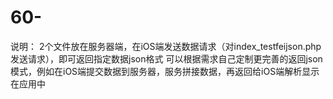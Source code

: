 # 60-
说明：
2个文件放在服务器端，在iOS端发送数据请求（对index_testfeijson.php发送请求），即可返回指定数据json格式
可以根据需求自己定制更完善的返回json模式，例如在iOS端提交数据到服务器，服务拼接数据，再返回给iOS端解析显示在应用中
